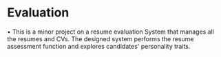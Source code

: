 # Evaluation
•	This is a minor project on a resume evaluation System that manages all the resumes and CVs. The designed system performs the resume assessment function and explores candidates' personality traits.
